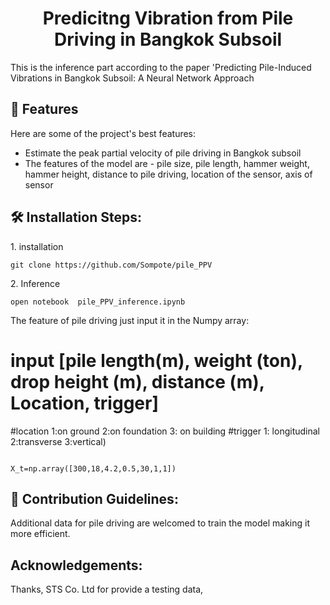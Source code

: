 <h1 align="center" id="title">Predicitng Vibration from Pile Driving in Bangkok Subsoil</h1>

<p id="description">This is the inference part according to the paper 'Predicting Pile-Induced Vibrations in Bangkok Subsoil: A Neural Network Approach</p>

  
  
<h2>🧐 Features</h2>

Here are some of the project's best features:

*   Estimate the peak partial velocity of pile driving in Bangkok subsoil
*   The features of the model are - pile size, pile length, hammer weight, hammer height, distance to pile driving, location of the sensor, axis of sensor
  

<h2>🛠️ Installation Steps:</h2>

<p>1. installation</p>

```
git clone https://github.com/Sompote/pile_PPV
```

<p>2. Inference</p>

```
open notebook  pile_PPV_inference.ipynb
```
The feature of pile driving just input it in the Numpy array: 


# input [pile length(m), weight (ton), drop height (m), distance (m), Location, trigger]
#location 1:on ground 2:on foundation 3: on building
#trigger 1: longitudinal 2:transverse 3:vertical)

```

X_t=np.array([300,18,4.2,0.5,30,1,1])
```

<h2>🍰 Contribution Guidelines:</h2>

Additional data for pile driving are welcomed to train the model making it more efficient.

<h2>Acknowledgements:</h2>
Thanks, STS Co. Ltd for provide a testing data,
